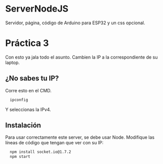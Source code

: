 # ServerNodeJS
Servidor, página, código de Arduino para ESP32 y un css opcional.


# Práctica 3

Con esto ya jala todo el asunto. Cambien la IP a la correspondiente de su laptop.

## ¿No sabes tu  IP?

Corre esto en el CMD.

```bash
  ipconfig
```
Y seleccionas la IPv4.

## Instalación

Para usar correctamente este server, se debe usar Node. Modifique las líneas de código que tengan que ver con su IP:


```bash
  npm install socket.io@1.7.2
  npm start
```
